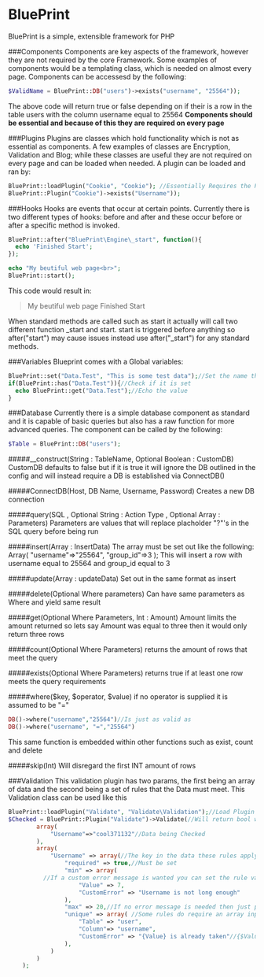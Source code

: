 BluePrint
=========
BluePrint is a simple, extensible framework for PHP

###Components
Components are key aspects of the framework, however they are not required by the core Framework. Some examples of components would be a templating class, which is needed on almost every page. Components can be accessesd by the following:
```php
$ValidName = BluePrint::DB("users")->exists("username", "25564"));
```
The above code will return true or false depending on if their is a row in the table users with the column username equal to 25564
**Components should be essential and because of this they are required on every page**


###Plugins
Plugins are classes which hold functionality which is not as essential as components. A few examples of classes are Encryption, Validation and Blog; while these classes are useful they are not required on every page and can be loaded when needed. A plugin can be loaded and ran by:
```php
BluePrint::loadPlugin("Cookie", "Cookie"); //Essentially Requires the Plugin
BluePrint::Plugin("Cookie")->exists("Username"));
```

###Hooks
Hooks are events that occur at certain points. Currently there is two different types of hooks: before and after and these occur before or after a specific method is invoked.

```php
BluePrint::after("BluePrint\Engine\_start", function(){
  echo 'Finished Start';
});

echo "My beutiful web page<br>";
BluePrint::start();
```
This code would result in:
>My beutiful web page
>Finished Start

When standard methods are called such as start it actually will call two different function _start and start. start is triggered before anything so after("start") may cause issues instead use after("_start") for any standard methods.

###Variables
Blueprint comes with a Global variables:
```php
BluePrint::set("Data.Test", "This is some test data");//Set the name then value
if(BluePrint::has("Data.Test")){//Check if it is set
  echo BluePrint::get("Data.Test");//Echo the value
}
```

###Database
Currently there is a simple database component as standard and it is capable of basic queries but also has a raw function for more advanced queries. The component can be called by the following:
```php
$Table = BluePrint::DB("users");
```
#####__construct(String : TableName, Optional Boolean : CustomDB)
CustomDB defaults to false but if it is true it will ignore the DB outlined in the config and will instead require a DB is established via ConnectDB()



#####ConnectDB(Host, DB Name, Username, Password)
Creates a new DB connection



#####query(SQL , Optional String : Action Type  , Optional Array : Parameters)
Parameters are values that will replace placholder "?"'s in the SQL query before being run



#####insert(Array : InsertData)
The array must be set out like the following:
Array(
  "username"=>"25564",
  "group_id"=>3
);
This will insert a row with username equal to 25564 and group_id equal to 3



#####update(Array : updateData)
Set out in the same format as insert



#####delete(Optional Where parameters)
Can have same parameters as Where and yield same result



#####get(Optional Where Parameters, Int : Amount)
Amount limits the amount returned so lets say Amount was equal to three then it would only return three rows



#####count(Optional Where Parameters)
returns the amount of rows that meet the query



#####exists(Optional Where Parameters)
returns true if at least one row meets the query requirements



#####where($key, $operator, $value)
if no operator is supplied it is assumed to be "="
```php
DB()->where("username","25564")//Is just as valid as
DB()->where("username", "=","25564")
```
This same function is embedded within other functions such as exist, count and delete



#####skip(Int)
Will disregard the first INT amount of rows



###Validation
This validation plugin has two params, the first being an array of data and the second being a set of rules that the Data must meet. This Validation class can be used like this
```php
BluePrint::loadPlugin("Validate", "Validate\Validation");//Load Plugin
$Checked = BluePrint::Plugin("Validate")->Validate(//Will return bool whether or not all rules are met
		array(
			"Username"=>"cool371132"//Data being Checked
		),
		array(
			"Username" => array(//The key in the data these rules apply to
				"required" => true,//Must be set
				"min" => array( 
          //If a custom error message is wanted you can set the rule value to an array with two keys (Value being the actual rule value and CustomError being the custom error)
					"Value" => 7,
					"CustomError" => "Username is not long enough"
				),
				"max" => 20,//If no error message is needed then just pass the value not in array format
				"unique" => array( //Some rules do require an array input
					"Table" => "user",
					"Column"=> "username",
					"CustomError" => "{Value} is already taken"//{$Value} being replaced by the Data value (in this case "cool37132")
				),
			)
		)
	);
```
